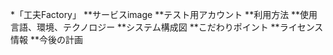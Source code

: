 
*「工夫Factory」
**サービスimage
**テスト用アカウント
**利用方法
**使用言語、環境、テクノロジー
**システム構成図
**こだわりポイント
**ライセンス情報
**今後の計画

